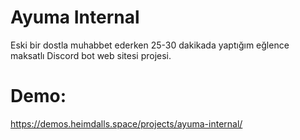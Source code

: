 # Ayuma Internal
Eski bir dostla muhabbet ederken 25-30 dakikada yaptığım eğlence maksatlı Discord bot web sitesi projesi.

# Demo:
https://demos.heimdalls.space/projects/ayuma-internal/
